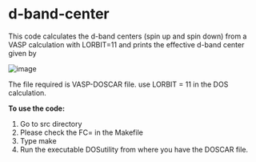 # d-band-center
This code calculates the d-band centers (spin up and spin down) from a VASP calculation with LORBIT=11 and prints the effective d-band center
given by

![image](https://user-images.githubusercontent.com/27854932/177729995-08bfb976-f0b5-4e64-8da7-1e0315cae63a.png)





The file required is VASP-DOSCAR file.
use LORBIT = 11 in the DOS calculation.

**To use the code:**
1. Go to src directory
2. Please check the FC= in the Makefile
3. Type make
4. Run the executable DOSutility from where you have the DOSCAR file.
